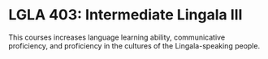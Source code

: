 # LGLA 403: Intermediate Lingala III

This courses increases language learning ability, communicative proficiency, and proficiency in the cultures of the Lingala-speaking people.